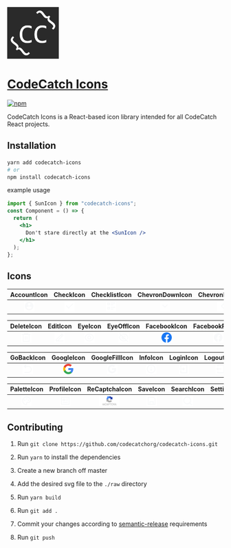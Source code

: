 <img src="./logo.png" width="120" alt="CodeCatch Icons">

# [CodeCatch Icons](https://github.com/codecatchorg/codecatch-icons)

[![npm][npm-image]][npm-url]

[npm-image]: https://img.shields.io/npm/v/codecatch-icons.svg?style=flat-square
[npm-url]: https://www.npmjs.com/package/codecatch-icons

CodeCatch Icons is a React-based icon library intended for all CodeCatch React projects.

## Installation

```bash
yarn add codecatch-icons
# or
npm install codecatch-icons
```

example usage

```jsx
import { SunIcon } from "codecatch-icons";
const Component = () => {
  return (
    <h1>
      Don't stare directly at the <SunIcon />
    </h1>
  );
};
```

## Icons

|                                     AccountIcon                                      |                                   CheckIcon                                    |                                       ChecklistIcon                                        |                                          ChevronDownIcon                                          |                                          ChevronLeftIcon                                          |                                           ChevronRightIcon                                           |                                   CloseIcon                                    |                                       CopyCodeIcon                                       |                                       CopyLinkIcon                                       |
| :----------------------------------------------------------------------------------: | :----------------------------------------------------------------------------: | :----------------------------------------------------------------------------------------: | :-----------------------------------------------------------------------------------------------: | :-----------------------------------------------------------------------------------------------: | :--------------------------------------------------------------------------------------------------: | :----------------------------------------------------------------------------: | :--------------------------------------------------------------------------------------: | :--------------------------------------------------------------------------------------: |
| <img src="./raw/account.svg" alt="Account Icon" title="<AccountIcon />" height="24"> | <img src="./raw/check.svg" alt="Check Icon" title="<CheckIcon />" height="24"> | <img src="./raw/checklist.svg" alt="Checklist Icon" title="<ChecklistIcon />" height="24"> | <img src="./raw/chevronDown.svg" alt="Chevron Down Icon" title="<ChevronDownIcon />" height="24"> | <img src="./raw/chevronLeft.svg" alt="Chevron Left Icon" title="<ChevronLeftIcon />" height="24"> | <img src="./raw/chevronRight.svg" alt="Chevron Right Icon" title="<ChevronRightIcon />" height="24"> | <img src="./raw/close.svg" alt="Close Icon" title="<CloseIcon />" height="24"> | <img src="./raw/copyCode.svg" alt="Copy Code Icon" title="<CopyCodeIcon />" height="24"> | <img src="./raw/copyLink.svg" alt="Copy Link Icon" title="<CopyLinkIcon />" height="24"> |

|                                    DeleteIcon                                     |                                  EditIcon                                   |                                 EyeIcon                                  |                                     EyeOffIcon                                     |                                      FacebookIcon                                       |                                           FacebookFillIcon                                           |                                    FilterIcon                                     |                                    GitHubIcon                                     |                                         GitHubFillIcon                                         |
| :-------------------------------------------------------------------------------: | :-------------------------------------------------------------------------: | :----------------------------------------------------------------------: | :--------------------------------------------------------------------------------: | :-------------------------------------------------------------------------------------: | :--------------------------------------------------------------------------------------------------: | :-------------------------------------------------------------------------------: | :-------------------------------------------------------------------------------: | :--------------------------------------------------------------------------------------------: |
| <img src="./raw/delete.svg" alt="Delete Icon" title="<DeleteIcon />" height="24"> | <img src="./raw/edit.svg" alt="Edit Icon" title="<EditIcon />" height="24"> | <img src="./raw/eye.svg" alt="Eye Icon" title="<EyeIcon />" height="24"> | <img src="./raw/eyeOff.svg" alt="Eye Off Icon" title="<EyeOffIcon />" height="24"> | <img src="./raw/facebook.svg" alt="Facebook Icon" title="<FacebookIcon />" height="24"> | <img src="./raw/facebookFill.svg" alt="Facebook Fill Icon" title="<FacebookFillIcon />" height="24"> | <img src="./raw/filter.svg" alt="Filter Icon" title="<FilterIcon />" height="24"> | <img src="./raw/gitHub.svg" alt="GitHub Icon" title="<GitHubIcon />" height="24"> | <img src="./raw/gitHubFill.svg" alt="GitHub Fill Icon" title="<GitHubFillIcon />" height="24"> |

|                                     GoBackIcon                                     |                                    GoogleIcon                                     |                                         GoogleFillIcon                                         |                                  InfoIcon                                   |                                   LoginIcon                                    |                                    LogoutIcon                                     |                                  MenuIcon                                   |                                  MoonIcon                                   |                                  MoreIcon                                   |
| :--------------------------------------------------------------------------------: | :-------------------------------------------------------------------------------: | :--------------------------------------------------------------------------------------------: | :-------------------------------------------------------------------------: | :----------------------------------------------------------------------------: | :-------------------------------------------------------------------------------: | :-------------------------------------------------------------------------: | :-------------------------------------------------------------------------: | :-------------------------------------------------------------------------: |
| <img src="./raw/goBack.svg" alt="Go Back Icon" title="<GoBackIcon />" height="24"> | <img src="./raw/google.svg" alt="Google Icon" title="<GoogleIcon />" height="24"> | <img src="./raw/googleFill.svg" alt="Google Fill Icon" title="<GoogleFillIcon />" height="24"> | <img src="./raw/info.svg" alt="Info Icon" title="<InfoIcon />" height="24"> | <img src="./raw/login.svg" alt="Login Icon" title="<LoginIcon />" height="24"> | <img src="./raw/logout.svg" alt="Logout Icon" title="<LogoutIcon />" height="24"> | <img src="./raw/menu.svg" alt="Menu Icon" title="<MenuIcon />" height="24"> | <img src="./raw/moon.svg" alt="Moon Icon" title="<MoonIcon />" height="24"> | <img src="./raw/more.svg" alt="More Icon" title="<MoreIcon />" height="24"> |

|                                     PaletteIcon                                      |                                     ProfileIcon                                      |                                       ReCaptchaIcon                                        |                                  SaveIcon                                   |                                    SearchIcon                                     |                                      SettingsIcon                                       |                                     SignUpIcon                                     |                                 SunIcon                                  |                                    UploadIcon                                     |
| :----------------------------------------------------------------------------------: | :----------------------------------------------------------------------------------: | :----------------------------------------------------------------------------------------: | :-------------------------------------------------------------------------: | :-------------------------------------------------------------------------------: | :-------------------------------------------------------------------------------------: | :--------------------------------------------------------------------------------: | :----------------------------------------------------------------------: | :-------------------------------------------------------------------------------: |
| <img src="./raw/palette.svg" alt="Palette Icon" title="<PaletteIcon />" height="24"> | <img src="./raw/profile.svg" alt="Profile Icon" title="<ProfileIcon />" height="24"> | <img src="./raw/reCaptcha.svg" alt="ReCaptcha Icon" title="<ReCaptchaIcon />" height="24"> | <img src="./raw/save.svg" alt="Save Icon" title="<SaveIcon />" height="24"> | <img src="./raw/search.svg" alt="Search Icon" title="<SearchIcon />" height="24"> | <img src="./raw/settings.svg" alt="Settings Icon" title="<SettingsIcon />" height="24"> | <img src="./raw/signUp.svg" alt="Sign Up Icon" title="<SignUpIcon />" height="24"> | <img src="./raw/sun.svg" alt="Sun Icon" title="<SunIcon />" height="24"> | <img src="./raw/upload.svg" alt="Upload Icon" title="<UploadIcon />" height="24"> |

## Contributing

1. Run `git clone https://github.com/codecatchorg/codecatch-icons.git`

2. Run `yarn` to install the dependencies

3. Create a new branch off master

4. Add the desired svg file to the `./raw` directory

5. Run `yarn build`

6. Run `git add .`

7. Commit your changes according to [semantic-release](https://github.com/semantic-release/semantic-release#how-does-it-work) requirements

8. Run `git push`

